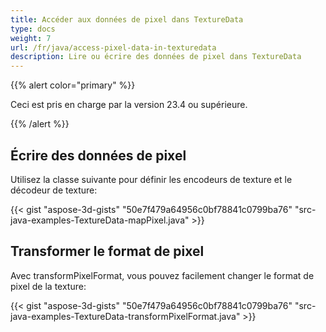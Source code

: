```yaml
---
title: Accéder aux données de pixel dans TextureData
type: docs
weight: 7
url: /fr/java/access-pixel-data-in-texturedata
description: Lire ou écrire des données de pixel dans TextureData
---
```

{{% alert color="primary" %}}

Ceci est pris en charge par la version 23.4 ou supérieure.

{{% /alert %}}



##  **Écrire des données de pixel**

Utilisez la classe suivante pour définir les encodeurs de texture et le décodeur de texture:


{{< gist "aspose-3d-gists" "50e7f479a64956c0bf78841c0799ba76" "src-java-examples-TextureData-mapPixel.java" >}}

##  **Transformer le format de pixel**

Avec transformPixelFormat, vous pouvez facilement changer le format de pixel de la texture:

{{< gist "aspose-3d-gists" "50e7f479a64956c0bf78841c0799ba76" "src-java-examples-TextureData-transformPixelFormat.java" >}}
